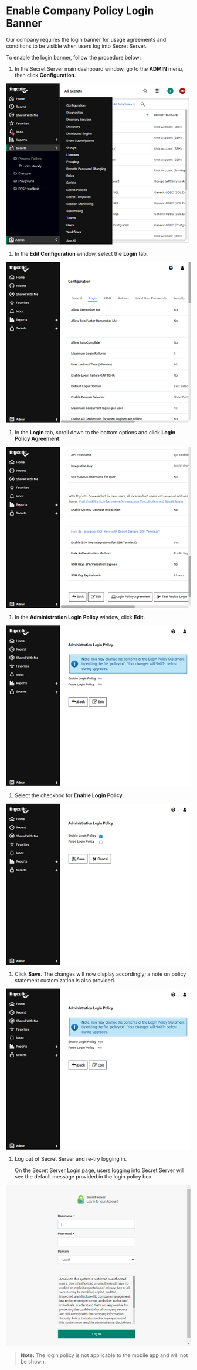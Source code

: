 [title]: # (Enable Company Policy Banner)
[tags]: # (Advanced Encryption)
[priority]: # (1000)

# Enable Company Policy Login Banner

Our company requires the login banner for usage agreements and conditions to be visible when users log into Secret Server.

To enable the login banner, follow the procedure below:

1. In the Secret Server main dashboard window, go to the **ADMIN** menu, then click **Configuration**.

  ![policy-banner1](images/banner1.png)

1. In the **Edit Configuration** window, select the **Login** tab.

  ![policy-banner2](images/banner2.png)

1. In the **Login** tab, scroll down to the bottom options and click **Login Policy Agreement**.

  ![policy-banner3](images/banner3.png)

1. In the **Administration Login Policy** window, click **Edit**.

  ![policy-banner4](images/banner4.png)

1. Select the checkbox for **Enable Login Policy**.

  ![policy-banner5](images/banner5.png)

1. Click **Save**. The changes will now display accordingly; a note on policy statement customization is also provided.

  ![policy-banner6](images/banner6.png)

1. Log out of Secret Server and re-try logging in.

   On the Secret Server Login page, users logging into Secret Server will see the default message provided in the login policy box.

  ![policy-banner7](images/banner7.png)

>**Note:** The login policy is not applicable to the mobile app and will not be shown.
